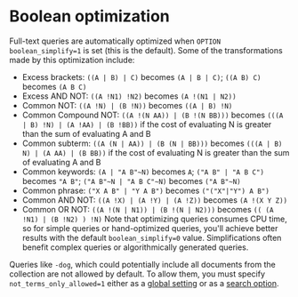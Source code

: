 # Boolean optimization
Full-text queries are automatically optimized when `OPTION boolean_simplify=1` is set (this is the default). Some of the transformations made by this optimization include:

* Excess brackets: `((A | B) | C)` becomes `(A | B | C)`; `((A B) C)` becomes `(A B C)`
* Excess AND NOT: `((A !N1) !N2)` becomes `(A !(N1 | N2))`
* Common NOT: `((A !N) | (B !N))` becomes `((A | B) !N)`
* Common Compound NOT: `((A !(N AA)) | (B !(N BB)))` becomes `(((A | B) !N) | (A !AA) | (B !BB))` if the cost of evaluating N is greater than the sum of evaluating A and B
* Common subterm: `((A (N | AA)) | (B (N | BB)))` becomes `(((A | B) N) | (A AA) | (B BB))` if the cost of evaluating N is greater than the sum of evaluating A and B
* Common keywords: `(A | "A B"~N)` becomes `A`; `("A B" | "A B C")` becomes `"A B"`; `("A B"~N | "A B C"~N)` becomes `("A B"~N)`
* Common phrase: `("X A B" | "Y A B")` becomes `("("X"|"Y") A B")`
* Common AND NOT: `((A !X) | (A !Y) | (A !Z))` becomes `(A !(X Y Z))`
* Common OR NOT: `((A !(N | N1)) | (B !(N | N2)))` becomes `(( (A !N1) | (B !N2) ) !N)`
Note that optimizing queries consumes CPU time, so for simple queries or hand-optimized queries, you'll achieve better results with the default `boolean_simplify=0` value. Simplifications often benefit complex queries or algorithmically generated queries.

Queries like `-dog`, which could potentially include all documents from the collection are not allowed by default. To allow them, you must specify `not_terms_only_allowed=1` either as a [global setting](../../Server_settings/Searchd.md#not_terms_only_allowed) or as a [search option](../../Server_settings/Searchd.md#not_terms_only_allowed).

<!-- proofread -->
